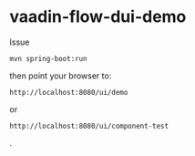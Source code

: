 # vaadin-flow-dui-demo

Issue

```
mvn spring-boot:run
```

then point your browser to:

```
http://localhost:8080/ui/demo
```

or

```
http://localhost:8080/ui/component-test
```

.
